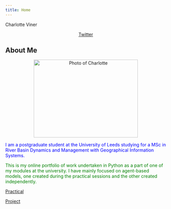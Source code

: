 ```yaml
---
title: Home
---
```


Charlotte Viner

<p style="text-align:center"><a href="https://twitter.com/charlotteviner" target ="_blank">Twitter</a></p>

## About Me

<p style="text-align:center"><img src="https://charlotteviner.github.io/images/profilephoto.jpg" width="326" height="245" alt="Photo of Charlotte"></p>

<span style = "color:blue">I am a postgraduate student at the University of Leeds studying for a MSc in River Basin Dynamics and Management with Geographical Information Systems.</span>

<span style = "color:green">This is my online portfolio of work undertaken in Python as a part of one of my modules at the university. I have mainly focused on agent-based models, one created during the practical sessions and the other created independently.</span>



[Practical](https://charlotteviner.github.io/practical.html)

[Project](https://charlotteviner.github.io/index2.html)


